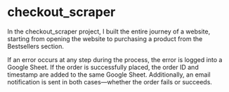 # checkout_scraper


In the checkout_scraper project, I built the entire journey of a website, starting from opening the website to purchasing a product from the Bestsellers section.

If an error occurs at any step during the process, the error is logged into a Google Sheet.
If the order is successfully placed, the order ID and timestamp are added to the same Google Sheet. Additionally, an email notification is sent in both cases—whether the order fails or succeeds.

